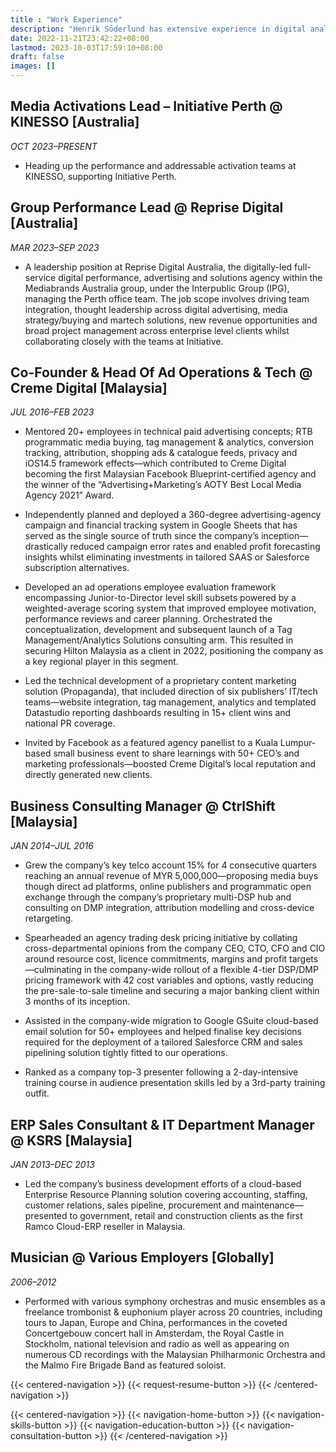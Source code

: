 ```yaml
---
title : "Work Experience"
description: "Henrik Söderlund has extensive experience in digital analytics and tag management. Learn how he has helped businesses with GTM and GA4."
date: 2022-11-21T23:42:22+08:00
lastmod: 2023-10-03T17:59:10+08:00
draft: false
images: []
---
```


## Media Activations Lead – Initiative Perth @ KINESSO [Australia]

*OCT 2023–PRESENT*

- Heading up the performance and addressable activation teams at KINESSO, supporting Initiative Perth.

## Group Performance Lead @ Reprise Digital [Australia]

*MAR 2023–SEP 2023*

- A leadership position at Reprise Digital Australia, the digitally-led full-service digital performance, advertising and solutions agency within the Mediabrands Australia group, under the Interpublic Group (IPG), managing the Perth office team. The job scope involves driving team integration, thought leadership across digital advertising, media strategy/buying and martech solutions, new revenue opportunities and broad project management across enterprise level clients whilst collaborating closely with the teams at Initiative.

## Co-Founder & Head Of Ad Operations & Tech @ Creme Digital [Malaysia]

*JUL 2016–FEB 2023*

- Mentored 20+ employees in technical paid advertising concepts; RTB programmatic media buying, tag management & analytics, conversion tracking, attribution, shopping ads & catalogue feeds, privacy and iOS14.5 framework effects—which contributed to Creme Digital becoming the first Malaysian Facebook Blueprint-certified agency and the winner of the “Advertising+Marketing’s AOTY Best Local Media Agency 2021” Award.

- Independently planned and deployed a 360-degree advertising-agency campaign and financial tracking system in Google Sheets that has served as the single source of truth since the company’s inception—drastically reduced campaign error rates and enabled profit forecasting insights whilst eliminating investments in tailored SAAS or Salesforce subscription alternatives.

- Developed an ad operations employee evaluation framework encompassing Junior-to-Director level skill subsets powered by a weighted-average scoring system that improved employee motivation, performance reviews and career planning. Orchestrated the conceptualization, development and subsequent launch of a Tag Management/Analytics Solutions consulting arm. This resulted in securing Hilton Malaysia as a client in 2022, positioning the company as a key regional player in this segment.

- Led the technical development of a proprietary content marketing solution (Propaganda), that included direction of six publishers’ IT/tech teams—website integration, tag management, analytics and templated Datastudio reporting dashboards resulting in 15+ client wins and national PR coverage.

- Invited by Facebook as a featured agency panellist to a Kuala Lumpur-based small business event to share learnings with 50+ CEO’s and marketing professionals—boosted Creme Digital’s local reputation and directly generated new clients.

## Business Consulting Manager @ CtrlShift [Malaysia]

*JAN 2014–JUL 2016*

- Grew the company’s key telco account 15% for 4 consecutive quarters reaching an annual revenue of MYR 5,000,000—proposing media buys though direct ad platforms, online publishers and programmatic open exchange through the company’s proprietary multi-DSP hub and consulting on DMP integration, attribution modelling and cross-device retargeting.

- Spearheaded an agency trading desk pricing initiative by collating cross-departmental opinions from the company CEO, CTO, CFO and CIO around resource cost, licence commitments, margins and profit targets—culminating in the company-wide rollout of a flexible 4-tier DSP/DMP pricing framework with 42 cost variables and options, vastly reducing the pre-sale-to-sale timeline and securing a major banking client within 3 months of its inception.

- Assisted in the company-wide migration to Google GSuite cloud-based email solution for 50+ employees and helped finalise key decisions required for the deployment of a tailored Salesforce CRM and sales pipelining solution tightly fitted to our operations.

- Ranked as a company top-3 presenter following a 2-day-intensive training course in audience presentation skills led by a 3rd-party training outfit.

## ERP Sales Consultant & IT Department Manager @ KSRS [Malaysia]

*JAN 2013–DEC 2013*

- Led the company’s business development efforts of a cloud-based Enterprise Resource Planning solution covering accounting, staffing, customer relations, sales pipeline, procurement and maintenance—presented to government, retail and construction clients as the first Ramco Cloud-ERP reseller in Malaysia.

## Musician @ Various Employers [Globally]

*2006–2012*

- Performed with various symphony orchestras and music ensembles as a freelance trombonist & euphonium player across 20 countries, including tours to Japan, Europe and China, performances in the coveted Concertgebouw concert hall in Amsterdam, the Royal Castle in Stockholm, national television and radio as well as appearing on numerous CD recordings with the Malaysian Philharmonic Orchestra and the Malmo Fire Brigade Band as featured soloist.

{{< centered-navigation >}}
    {{< request-resume-button >}}
{{< /centered-navigation >}}

{{< centered-navigation >}}
    {{< navigation-home-button >}}
    {{< navigation-skills-button >}}
    {{< navigation-education-button >}}
    {{< navigation-consultation-button >}}
{{< /centered-navigation >}}
